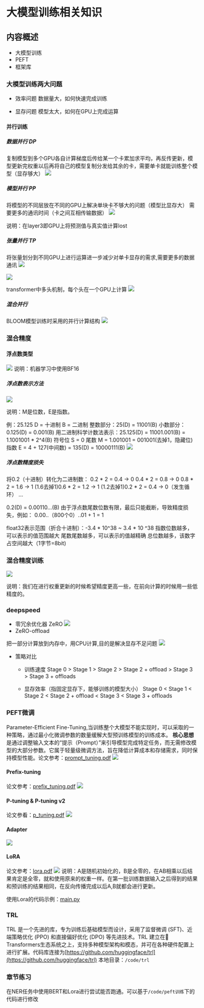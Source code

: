 # 大模型训练相关知识

## 内容概述
 - 大模型训练
 - PEFT
 - 框架库

### 大模型训练两大问题

- 效率问题   数据量大，如何快速完成训练
   - 显存问题   模型太大，如何在GPU上完成运算#### 并行训练

##### 数据并行 DP
复制模型到多个GPU各自计算梯度后传给某一个卡累加求平均，再反传更新，模型更新完权重以后再将自己的模型复制分发给其余的卡，需要单卡就能训练整个模型（显存够大）
![](./image/data_aync_train.png)


##### 模型并行 PP将模型的不同层放在不同的GPU上解决单块卡不够大的问题（模型比显存大）需要更多的通讯时间（卡之间互相传输数据） 
![](./image/model_aync_train.png)

说明：在layer3即GPU上将预测值与真实值计算lost

##### 张量并行 TP将张量划分到不同GPU上进行运算进一步减少对单卡显存的需求,需要更多的数据通讯
![](./image/trensor_async_train.png)![](./image/trensor_async_train_1.png)

transformer中多头机制，每个头在一个GPU上计算![](./image/trensor_async_train_2.png)

##### 混合并行
BLOOM模型训练时采用的并行计算结构
![](./image/bloom.png)

### 混合精度
#### 浮点数类型
![](./image/float_type.png)
说明：机器学习中使用BF16
##### 浮点数表示方法![](./image/float_method_of_representation.png)

说明：M是位数，E是指数。

例：25.125                                                            D = 十进制  B = 二进制整数部分：25(D) = 11001(B)小数部分：0.125(D) = 0.001(B)用二进制科学计数法表示：25.125(D) = 11001.001(B) = 1.1001001 * 2^4(B)符号位 S = 0尾数 M = 1.001001 = 001001(去掉1，隐藏位)指数 E = 4 + 127(中间数) = 135(D) = 10000111(B)![](./image/float_method_of_representation_1.png)

##### 浮点数精度损失
将0.2（十进制）转化为二进制数：0.2 * 2 = 0.4 -> 00.4 * 2 = 0.8 -> 00.8 * 2 = 1.6 -> 1(1.6去掉1)0.6 * 2 = 1.2 -> 1(1.2去掉1)0.2 * 2 = 0.4 -> 0（发生循环）...0.2(D) = 0.00110…(B)由于浮点数尾数位数有限，最后只能截断，导致精度损失，例如： 0.00..（800个0）..01 + 1 = 1float32表示范围（折合十进制）：-3.4 * 10^38 ~ 3.4 * 10 ^38指数位数越多，可以表示的值范围越大尾数尾数越多，可以表示的值越精确总位数越多，该数字占空间越大（1字节=8bit)### 混合精度训练
![](./image/mixed_accuracy.png)

说明：我们在进行权重更新的时候希望精度更高一些，在前向计算的时候用一些低精度的。

### deepspeed 
 - 零冗余优化器 ZeRO
![](./image/zero.png)
 - ZeRO-offload

把一部分计算放到内存中，用CPU计算,目的是解决显存不足问题
![](./image/zero_offload.png)

 - 策略对比
       
    - 训练速度Stage 0  > Stage 1 > Stage 2 > Stage 2 + offload > Stage 3 > Stage 3 + offloads    - 显存效率（指固定显存下，能够训练的模型大小）Stage 0  < Stage 1 < Stage 2 < Stage 2 + offload < Stage 3 < Stage 3 + offloads### PEFT微调Parameter-Efficient Fine-Tuning,当训练整个大模型不能实现时，可以采取的一种策略，通过最小化微调参数的数量缓解大型预训练模型的训练成本。
**核心思想**是通过调整输入文本的“提示（Prompt）”来引导模型完成特定任务，而无需修改模型的大部分参数。它属于轻量级微调方法，旨在降低计算成本和存储需求，同时保持模型性能。论文参考：[prompt_tuning.pdf](./code/peft训练/papers/prompt_tuning.pdf)![](./image/prompt_tuning.png)

#### Prefix-tuning
论文参考：[prefix_tuning.pdf](./code/peft训练/papers/prefix_tuning.pdf)
![](./image/prefix_tuning.png)

#### P-tuning & P-tuning v2
论文参看：[p_tuning.pdf](./code/peft训练/papers/p_tuning.pdf)![](./image/p_tuning_p_tuning_2.png)

#### Adapter
![](./image/adapter.png)

#### LoRA
论文参考：[lora.pdf](./code/peft训练/papers/lora.pdf)![](./image/lora.png)
说明：A是随机初始化的，B是全零的，在AB相乘以后结果肯定是全零，就和使用原来的权重一样。在第一批训练数据输入之后得到的结果和预训练的结果相同，在反向传播完成以后A,B就都会进行更新。


使用Lora的代码示例：[main.py](./code/peft训练/main.py)



### TRL
TRL 是一个先进的库，专为训练后基础模型而设计，采用了监督微调 (SFT)、近端策略优化 (PPO) 和直接偏好优化 (DPO) 等先进技术。TRL 建立在🤗 Transformers生态系统之上，支持多种模型架构和模态，并可在各种硬件配置上进行扩展。代码库连接为[https://github.com/huggingface/trl](https://github.com/huggingface/trl)
本地目录：`/code/trl`

### 章节练习 
在NER任务中使用BERT和Lora进行尝试能否跑通。可以基于`/code/peft训练`下的代码进行修改